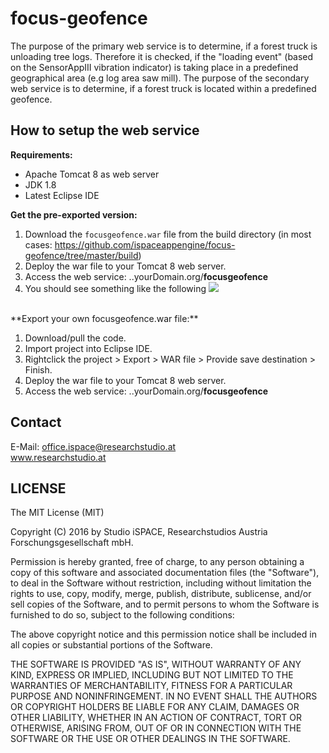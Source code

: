 # focus-geofence

The purpose of the primary web service is to determine, if a forest truck is unloading tree logs. Therefore it is checked, if the "loading event" (based on the SensorAppIII vibration indicator) is taking place in a predefined geographical area (e.g log area saw mill). The purpose of the secondary web service is to determine, if a forest truck is located within a predefined geofence. 

## How to setup the  web service

**Requirements:**
* Apache Tomcat 8 as web server
* JDK 1.8 
* Latest Eclipse IDE

**Get the pre-exported version:**

1. Download the `focusgeofence.war` file from the build directory (in most cases: https://github.com/ispaceappengine/focus-geofence/tree/master/build)
2. Deploy the war file to your Tomcat 8 web server.
3. Access the web service: ..yourDomain.org/**focusgeofence**
4. You should see something like the following
![](http://i.imgur.com/3PRY8o0.png)



<br>
**Export your own focusgeofence.war file:**

1. Download/pull the code.
2. Import project into Eclipse IDE.
3. Rightclick the project > Export > WAR file > Provide save destination > Finish.
4. Deploy the war file to your Tomcat 8 web server.
5. Access the web service: ..yourDomain.org/**focusgeofence**


Contact
-------
E-Mail: office.ispace@researchstudio.at<br />
www.researchstudio.at<br />

LICENSE
-------
The MIT License (MIT)

Copyright (C) 2016 by Studio iSPACE, Researchstudios Austria Forschungsgesellschaft mbH. 

Permission is hereby granted, free of charge, to any person obtaining a copy
of this software and associated documentation files (the "Software"), to deal
in the Software without restriction, including without limitation the rights
to use, copy, modify, merge, publish, distribute, sublicense, and/or sell
copies of the Software, and to permit persons to whom the Software is
furnished to do so, subject to the following conditions:

The above copyright notice and this permission notice shall be included in
all copies or substantial portions of the Software.

THE SOFTWARE IS PROVIDED "AS IS", WITHOUT WARRANTY OF ANY KIND, EXPRESS OR
IMPLIED, INCLUDING BUT NOT LIMITED TO THE WARRANTIES OF MERCHANTABILITY,
FITNESS FOR A PARTICULAR PURPOSE AND NONINFRINGEMENT. IN NO EVENT SHALL THE
AUTHORS OR COPYRIGHT HOLDERS BE LIABLE FOR ANY CLAIM, DAMAGES OR OTHER
LIABILITY, WHETHER IN AN ACTION OF CONTRACT, TORT OR OTHERWISE, ARISING FROM,
OUT OF OR IN CONNECTION WITH THE SOFTWARE OR THE USE OR OTHER DEALINGS IN
THE SOFTWARE.
